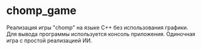 # chomp_game
Реализация игры "chomp" на языке С++ без использования графики. Для вывода программы используется консоль приложения. Одиночная игра с простой реализацией ИИ.
